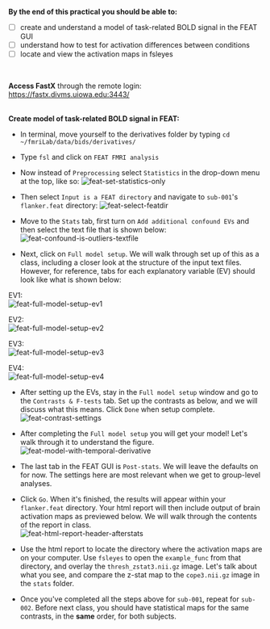 **By the end of this practical you should be able to:** <br/>
* [ ] create and understand a model of task-related BOLD signal in the FEAT GUI <br/>
* [ ] understand how to test for activation differences between conditions <br/>
* [ ] locate and view the activation maps in fsleyes <br/>
<br/>

**Access FastX** through the remote login: <br>
https://fastx.divms.uiowa.edu:3443/  <br/>
<br/>

**Create model of task-related BOLD signal in FEAT:** <br/>
*  In terminal, move yourself to the derivatives folder by typing `cd ~/fmriLab/data/bids/derivatives/`
*  Type `fsl` and click on `FEAT FMRI analysis`
*  Now instead of `Preprocessing` select `Statistics` in the drop-down menu at the top, like so: 
![feat-set-statistics-only](images/single-subject_feat-set-statistics-only.png)

*  Then select `Input is a FEAT directory` and navigate to `sub-001`'s `flanker.feat` directory: 
![feat-select-featdir](images/single-subject_feat-select-featdir.png)

*  Move to the `Stats` tab, first turn on `Add additional confound EVs` and then select the text file that is shown below: <br/>
![feat-confound-is-outliers-textfile](images/single-subject_feat-confound-is-outliers-textfile.png)

*  Next, click on `Full model setup`. We will walk through set up of this as a class, including a closer look at the structure of the input text files. However, for reference, tabs for each explanatory variable (EV) should look like what is shown below: <br/>

EV1: <br/>
![feat-full-model-setup-ev1](images/single-subject_feat-full-model-setup-ev1.png) <br/>

EV2: <br/>
![feat-full-model-setup-ev2](images/single-subject_feat-full-model-setup-ev2.png) <br/>

EV3: <br/>
![feat-full-model-setup-ev3](images/single-subject_feat-full-model-setup-ev3.png) <br/>

EV4: <br/>
![feat-full-model-setup-ev4](images/single-subject_feat-full-model-setup-ev4.png) <br/>

*  After setting up the EVs, stay in the `Full model setup` window and go to the `Contrasts & F-tests` tab. Set up the contrasts as below, and we will discuss what this means. Click `Done` when setup complete. <br/>
![feat-contrast-settings](images/single-subject_feat-contrast-settings.png)

* After completing the `Full model setup` you will get your model! Let's walk through it to understand the figure. <br/>
![feat-model-with-temporal-derivative](images/single-subject_feat-model-with-temporal-derivative.png)

* The last tab in the FEAT GUI is `Post-stats`. We will leave the defaults on for now. The settings here are most relevant when we get to group-level analyses.

* Click `Go`. When it's finished, the results will appear within your `flanker.feat` directory. Your html report will then include output of brain activation maps as previewed below. We will walk through the contents of the report in class. <br/>
![feat-html-report-header-afterstats](images/single-subject_feat-html-report-header-afterstats.png)

* Use the html report to locate the directory where the activation maps are on your computer. Use `fsleyes` to open the `example_func` from that directory, and overlay the `thresh_zstat3.nii.gz` image. Let's talk about what you see, and compare the z-stat map to the `cope3.nii.gz` image in the `stats` folder.

* Once you've completed all the steps above for `sub-001`, repeat for `sub-002`. Before next class, you should have statistical maps for the same contrasts, in the **same** order, for both subjects.


